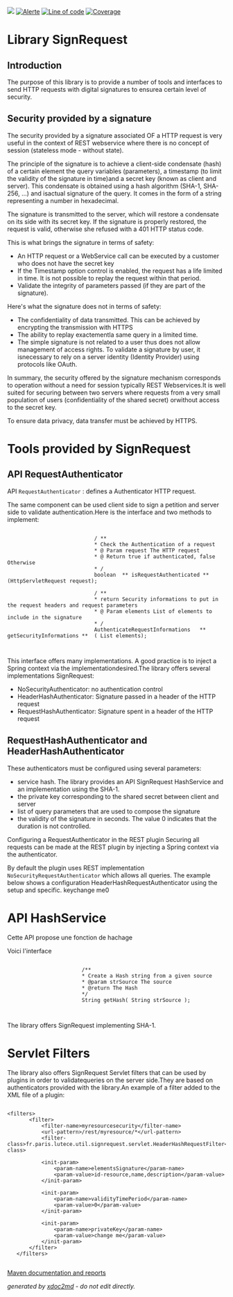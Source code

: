 ![](https://dev.lutece.paris.fr/jenkins/buildStatus/icon?job=tech-library-signrequest-deploy)
[![Alerte](https://dev.lutece.paris.fr/sonar/api/project_badges/measure?project=fr.paris.lutece.plugins%3Alibrary-signrequest&metric=alert_status)](https://dev.lutece.paris.fr/sonar/dashboard?id=fr.paris.lutece.plugins%3Alibrary-signrequest)
[![Line of code](https://dev.lutece.paris.fr/sonar/api/project_badges/measure?project=fr.paris.lutece.plugins%3Alibrary-signrequest&metric=ncloc)](https://dev.lutece.paris.fr/sonar/dashboard?id=fr.paris.lutece.plugins%3Alibrary-signrequest)
[![Coverage](https://dev.lutece.paris.fr/sonar/api/project_badges/measure?project=fr.paris.lutece.plugins%3Alibrary-signrequest&metric=coverage)](https://dev.lutece.paris.fr/sonar/dashboard?id=fr.paris.lutece.plugins%3Alibrary-signrequest)

# Library SignRequest

## Introduction

The purpose of this library is to provide a number of tools and interfaces to send HTTP requests with digital signatures to ensurea certain level of security.

## Security provided by a signature

The security provided by a signature associated OF a HTTP request is very useful in the context of REST webservice where there is no concept of session (stateless mode - without state).

The principle of the signature is to achieve a client-side condensate (hash) of a certain element the query variables (parameters), a timestamp (to limit the validity of the signature in time)and a secret key (known as client and server). This condensate is obtained using a hash algorithm (SHA-1, SHA-256, ...) and isactual signature of the query. It comes in the form of a string representing a number in hexadecimal.

The signature is transmitted to the server, which will restore a condensate on its side with its secret key. If the signature is properly restored, the request is valid, otherwise she refused with a 401 HTTP status code.

This is what brings the signature in terms of safety:
 
* An HTTP request or a WebService call can be executed by a customer who does not have the secret key
* If the Timestamp option control is enabled, the request has a life limited in time. It is not possible to replay the request within that period.
* Validate the integrity of parameters passed (if they are part of the signature).


Here's what the signature does not in terms of safety:


 
* The confidentiality of data transmitted. This can be achieved by encrypting the transmission with HTTPS
* The ability to replay exactementla same query in a limited time.
* The simple signature is not related to a user thus does not allow management of access rights. To validate a signature by user, it isnecessary to rely on a server identity (Identity Provider) using protocols like OAuth.


In summary, the security offered by the signature mechanism corresponds to operation without a need for session typically REST Webservices.It is well suited for securing between two servers where requests from a very small population of users (confidentiality of the shared secret) orwithout access to the secret key.

To ensure data privacy, data transfer must be achieved by HTTPS.

# Tools provided by SignRequest

## API RequestAuthenticator

API `RequestAuthenticator` : defines a Authenticator HTTP request.

The same component can be used client side to sign a petition and server side to validate authentication.Here is the interface and two methods to implement:


```

                            / **
                            * Check the Authentication of a request
                            * @ Param request The HTTP request
                            * @ Return true if authenticated, false Otherwise
                            * /
                            boolean  ** isRequestAuthenticated **  (HttpServletRequest request);

                            / **
                            * return Security informations to put in the request headers and request parameters
                            * @ Param elements List of elements to include in the signature
                            * /
                            AuthenticateRequestInformations   ** getSecurityInformations **  ( List elements);
                        
                        
```


This interface offers many implementations. A good practice is to inject a Spring context via the implementationdesired.The library offers several implementations SignRequest:


 
* NoSecurityAuthenticator: no authentication control
* HeaderHashAuthenticator: Signature passed in a header of the HTTP request
* RequestHashAuthenticator: Signature spent in a header of the HTTP request


## RequestHashAuthenticator and HeaderHashAuthenticator

These authenticators must be configured using several parameters:


 
* service hash. The library provides an API SignRequest HashService and an implementation using the SHA-1.
* the private key corresponding to the shared secret between client and server
* list of query parameters that are used to compose the signature
* the validity of the signature in seconds. The value 0 indicates that the duration is not controlled.

Configuring a RequestAuthenticator in the REST plugin
Securing all requests can be made at the REST plugin by injecting a Spring context via the authenticator.

By default the plugin uses REST implementation `NoSecurityRequestAuthenticator` which allows all queries. The example below shows a configuration HeaderHashRequestAuthenticator using the setup and specific.
<bean id="rest.hashService" class="fr.paris.lutece.util.signrequest.security.Sha1HashService" /><bean id="rest.requestAuthenticator" class="fr.paris.lutece.util.signrequest.HeaderHashAuthenticator"><property name="hashService" ref="rest.hashService" /><property name="signatureElements"><list><value>key</value></list></property><property name="privateKey"><value>change me</value></property><property name="validityTimePeriod"><value>0</value></property></bean>
# API HashService

Cette API propose une fonction de hachage

Voici l'interface


```

                        /**
                        * Create a Hash string from a given source
                        * @param strSource The source
                        * @return The Hash
                        */
                        String getHash( String strSource );
        
                    
```


The library offers SignRequest implementing SHA-1.

# Servlet Filters

The library also offers SignRequest Servlet filters that can be used by plugins in order to validatequeries on the server side.They are based on authenticators provided with the library.An example of a filter added to the XML file of a plugin:


```

<filters>
       <filter>
           <filter-name>myresourcesecurity</filter-name>
           <url-pattern>/rest/myresource/*</url-pattern>
           <filter-class>fr.paris.lutece.util.signrequest.servlet.HeaderHashRequestFilter</filter-class>

           <init-param>
               <param-name>elementsSignature</param-name>
               <param-value>id-resource,name,description</param-value>
           </init-param>

           <init-param>
               <param-name>validityTimePeriod</param-name>
               <param-value>0</param-value>
           </init-param>

           <init-param>
               <param-name>privateKey</param-name>
               <param-value>change me</param-value>
           </init-param>
       </filter>
   </filters>
                    
```



[Maven documentation and reports](https://dev.lutece.paris.fr/plugins/library-signrequest/)



 *generated by [xdoc2md](https://github.com/lutece-platform/tools-maven-xdoc2md-plugin) - do not edit directly.*